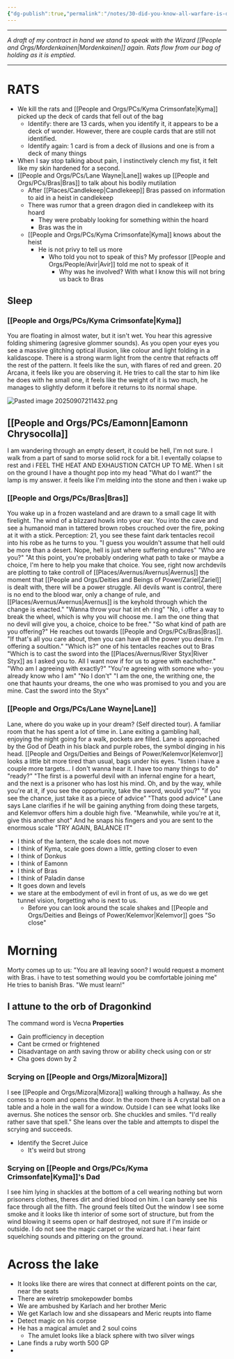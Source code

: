 ```yaml
---
{"dg-publish":true,"permalink":"/notes/30-did-you-know-all-warfare-is-deception/"}
---
```



---


*A draft of my contract in hand we stand to speak with the Wizard [[People and Orgs/Mordenkainen\|Mordenkainen]] again. Rats flow from our bag of holding as it is emptied.*

---

# RATS
- We kill the rats and [[People and Orgs/PCs/Kyma Crimsonfate\|Kyma]] picked up the deck of cards that fell out of the bag
	- Identify: there are 13 cards, when you identify it, it appears to be a deck of wonder. However, there are couple cards that are still not identified. 
	- Identify again: 1 card is from a deck of illusions and one is from a deck of many things
- When I say stop talking about pain, I instinctively clench my fist, it felt like my skin hardened for a second. 
- [[People and Orgs/PCs/Lane Wayne\|Lane]] wakes up [[People and Orgs/PCs/Bras\|Bras]] to talk about his bodily mutilation
	- After [[Places/Candlekeep\|Candlekeep]] Bras passed on information to aid in a heist in candlekeep
	- There was  rumor that a green dragon died in candlekeep with its hoard
		- They were probably looking for something within the hoard
		- Bras was the in
	- [[People and Orgs/PCs/Kyma Crimsonfate\|Kyma]] knows about the heist
		- He is not privy to tell us more
			- Who told you not to speak of this? My professor [[People and Orgs/People/Avir\|Avir]] told me not to speak of it
				- Why was he involved? With what I know this will not bring us back to Bras
## Sleep
### [[People and Orgs/PCs/Kyma Crimsonfate\|Kyma]]
You are floating in almost water, but it isn't wet. You hear this agressive folding shimering (agresive glommer sounds). As you open your eyes you see a massive glitching optical illusion, like colour and light folding in a kalidascope. There is a strong warm light from the centre that refracts off the rest of the pattern. It feels like the sun, with flares of red and green. 20 Arcana, it feels like you are observing it. He tries to call the star to him like he does with he small one, it feels like the weight of it is two much, he manages to slightly deform it before it returns to its normal shape.

![Pasted image 20250907211432.png](/img/user/z%20Photos/Pasted%20image%2020250907211432.png)

## [[People and Orgs/PCs/Eamonn\|Eamonn Chrysocolla]]

I am wandering through an empty desert, it could be hell, I'm not sure. I walk from a part of sand to morse solid rock for a bit. I eventally colapse to rest and i FEEL THE HEAT AND EXHAUSTION CATCH UP TO ME. When I sit on the ground I have a thought pop into my head "What do I want?" the lamp is my answer. it feels like I'm melding into the stone and then i wake up

### [[People and Orgs/PCs/Bras\|Bras]]
You wake up in a frozen wasteland and are drawn to a small cage lit with firelight. The wind of a blizzard howls into your ear. You into the cave and see a humanoid man in tattered brown robes crouched over the fire, poking at it with a stick. Perception: 21, you see these faint dark tentacles recoil into his robe as he turns to you. "I guess you wouldn't assume that hell ould be more than a desert. Nope, hell is just where suffering endures" "Who are you?" "At this point, you're probably ondering what path to take or maybe a choice, I'm here to help you make that choice. You see, right now archdevils are plotting to take controll of [[Places/Avernus/Avernus\|Avernus]] the moment that [[People and Orgs/Deities and Beings of Power/Zariel\|Zariel]] is dealt with, there will be a power struggle. All devils want is control, there is no end to the blood war, only a change of rule, and [[Places/Avernus/Avernus\|Avernus]] is the keyhold through which the change is enacted." "Wanna throw your hat int eh ring" "No, i offer a way to break the wheel, which is why you will choose me. I am the one thing that no devil will give you, a choice,  choice to be free." "So what kind of path are you offering?" He reaches out towards [[People and Orgs/PCs/Bras\|Bras]]. "If that's all you care about, then you can have all the power you desire. I'm offering a soultion." "Which is?" one of his tentacles reaches out to Bras "Which is to cast the sword into the [[Places/Avernus/River Styx\|River Styx]] as I asked you to. All I want now if for us to agree with eachother." "Who am I agreeing with exactly?" "You're agreeing with somone who- you already know who I am" "No I don't" "I am the one, the writhing one, the one that haunts your dreams, the one who was promised to you and you are mine. Cast the sword into the Styx" 

### [[People and Orgs/PCs/Lane Wayne\|Lane]]
Lane, where do you wake up in your dream? (Self directed tour). A familiar room that he has spent a lot of time in. Lane exiting a gambling hall, enjoying the night going for a walk, pockets are filled. Lane is approached by the God of Death in his black and purple robes, the symbol dinging in his head. [[People and Orgs/Deities and Beings of Power/Kelemvor\|Kelemvor]] looks a little bit more tired than usual, bags under his eyes. "listen i have a couple more targets... I don't wanna hear it. I have too many things to do" "ready?" "The first is a powerful devil with an infernal engine for a heart, and the next is a prisoner who has lost his mind. Oh, and by the way, while you're at it, if you see the opportunity, take the sword, would you?" "if you see the chance, just take it as a piece of advice"
"Thats good advice" Lane says
Lane clarifies if he will be gaining anything from doing these targets, and Kelemvor offers him a double high five.
"Meanwhile, while you're at it, give this another shot" And he snaps his fingers and you are sent to the enormous scale
"TRY AGAIN, BALANCE IT"
- I think of the lantern, the scale does not move
- I think of Kyma, scale goes down a little, getting closer to even
- I think of Donkus
- I think of Eamonn
- I think of Bras
- I think of Paladin danse
- It goes down and levels
- we stare at the embodyment of evil in front of us, as we do we get tunnel vision, forgetting who is next to us. 
	- Before you can look around the scale shakes and [[People and Orgs/Deities and Beings of Power/Kelemvor\|Kelemvor]] goes "So close"

# Morning
Morty comes up to us: "You are all leaving soon? I would request a moment with Bras. i have to test something would you be comfortable joining me" He tries to banish Bras. "We must learn!"

## I attune to the orb of Dragonkind
The command word is Vecna
**Properties**
- Gain profficiency in deception
- Cant be crmed or frightened
- Disadvantage on anth saving throw or ability check using con or str
- Cha goes down by 2
### Scrying on [[People and Orgs/Mizora\|Mizora]]
I see [[People and Orgs/Mizora\|Mizora]] walking through a hallway. As she comes to a room and opens the door. In the room there is A crystal ball on a table and a hole in the wall for a window. Outside I can see what looks like avernus. She notices the sensor orb. She chuckles and smiles. "I'd really rather save that spell." She leans over the table and attempts to dispel the scrying and succeeds. 

- Identify the Secret Juice
	- It's weird but strong

### Scrying on [[People and Orgs/PCs/Kyma Crimsonfate\|Kyma]]'s Dad
I see him lying in shackles at the bottom of a cell wearing nothing but worn prisoners clothes, theres dirt and dried blood on him. I can barely see his face through all the filth.  The ground feels tilted Out the window I see some smoke and it looks like th interior of some sort of structure, but from the wind blowing it seems open or half destroyed, not sure if I'm inside or outside. I do not see the magic carpet or the wizard hat. i hear faint squelching sounds and pittering on the ground. 

# Across the lake
- It looks like there are wires that connect at different points on the car, near the seats
- There are wiretrip smokepowder bombs 
- We are ambushed by Karlach and her brother Meric
- We get Karlach low and she dissapears and Meric reupts into flame
- Detect magic on his corpse
- He has a magical amulet and 2 soul coins
	- The amulet looks like a black sphere with two silver wings
- Lane finds a ruby worth 500 GP
- 
